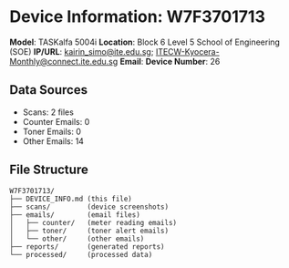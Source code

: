 # Device Information: W7F3701713

**Model**: TASKalfa 5004i
**Location**: Block 6 Level 5 School of Engineering (SOE)
**IP/URL**: kairin_simo@ite.edu.sg; ITECW-Kyocera-Monthly@connect.ite.edu.sg
**Email**: 
**Device Number**: 26

## Data Sources
- Scans: 2 files
- Counter Emails: 0
- Toner Emails: 0
- Other Emails: 14

## File Structure
```
W7F3701713/
├── DEVICE_INFO.md (this file)
├── scans/         (device screenshots)
├── emails/        (email files)
│   ├── counter/   (meter reading emails)
│   ├── toner/     (toner alert emails)
│   └── other/     (other emails)
├── reports/       (generated reports)
└── processed/     (processed data)
```
